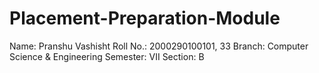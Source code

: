 # Placement-Preparation-Module
Name: Pranshu Vashisht
Roll No.: 2000290100101, 33
Branch: Computer Science & Engineering
Semester: VII
Section: B

